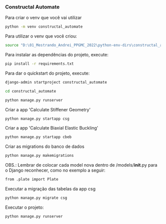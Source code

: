 ### Constructal Automate

Para criar o venv que você vai utilizar

```bash
python -m venv constructal_automate
```

Para utilizar o venv que você criou:
```bash
source "D:\01_Mestrando_Andrei_PPGMC_2022\python-env-dirs\constructal_automate\Scripts\activate"
```

Para instalar as dependências do projeto, execute:

```bash
pip install -r requirements.txt
```
Para dar o quickstart do projeto, execute:

```bash
django-admin startproject constructal_automate
```

```bash
cd constructal_automate
```

```bash
python manage.py runserver
```

Criar a app 'Calculate Stiffener Geometry'
```bash
python manage.py startapp csg
```

Criar a app 'Calculate Biaxial Elastic Buckling'
```bash
python manage.py startapp cbeb
```

Criar as migrations do banco de dados
```bash
python manage.py makemigrations
```

OBS.: Lembrar de colocar cada model nova dentro de /models/__init__.py para o Django reconhecer, como no exemplo a seguir:

```bash
from .plate import Plate
```

Executar a migração das tabelas da app csg
```bash
python manage.py migrate csg
```

Executar o projeto:
```bash
python manage.py runserver
```
